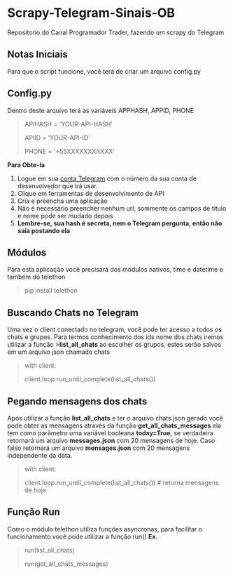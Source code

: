 # Scrapy-Telegram-Sinais-OB
Repositorio do Canal Programador Trader, fazendo um scrapy do Telegram

## Notas Iniciais
Para que o script funcione, você terá de criar um arquivo config.py

## Config.py
Dentro deste arquivo terá as variáveis APPHASH, APPID, PHONE
>APIHASH = 'YOUR-API-HASH'
>
>APIID = 'YOUR-API-ID'
>
>PHONE = '+55XXXXXXXXXXX'

**Para Obte-la**

1. Logue em sua [conta Telegram](https://my.telegram.org/auth) com o número da sua conta de desenvolvedor que irá usar.
2. Clique em ferramentas de desenvolvimento de API
3. Cria e preencha uma aplicação
4. Não é necessário preencher nenhum url, sommente os campos de titulo e nome pode ser mudado depois
5. **Lembre-se, sua hash é secreta, nem o Telegram pergunta, então não saia postando ela**

## Módulos
Para esta aplicação você precisará dos módulos nativos, time e datetime e também do telethon
>pip install telethon

## Buscando Chats no Telegram
Uma vez o client conectado no telegram, você pode ter acesso a todos os chats e grupos.
Para termos conhecimento dos ids nome dos chats iremos utilizar a função >**list_all_chats**
ao escolher os grupos, estes serão salvos em um arquivo json chamado chats

>with client:
>
>    client.loop.run_until_complete(list_all_chats())

## Pegando mensagens dos chats
Após utilizar a função **list_all_chats** e ter o arquivo chats.json gerado você pode obter as mensagens através da função
**get_all_chats_messages** ela tem como parâmetro uma variável booleana **today=True**, se verdadeira retornará um arquivo **messages.json** com 20 mensagens de hoje.
Caso falso retornará um arquivo **mensages.json** com 20 mensagens independente da data.

>with client:
>
>    client.loop.run_until_complete(list_all_chats()) # retorna mensagens de hoje

## Função Run
Como o módulo telethon utiliza funções asyncronas, para facilitar o funcionamento você pode utilizar a função run()
**Ex.**
>run(list_all_chats)
>
>run(get_all_chats_messages)
